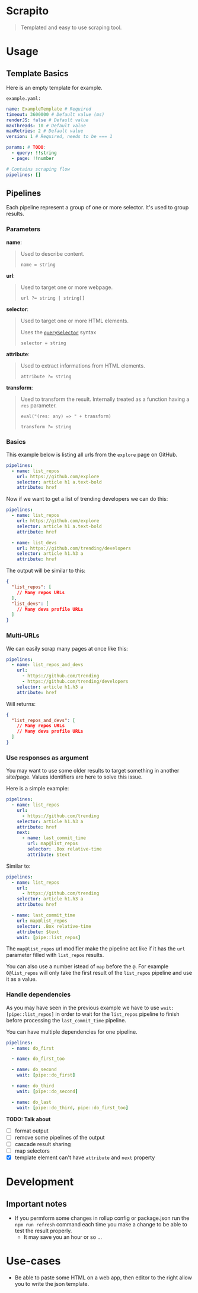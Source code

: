 # Scrapito

> Templated and easy to use scraping tool.

# Usage

## Template Basics

Here is an empty template for example.

`example.yaml:`
```yaml
name: ExampleTemplate # Required
timeout: 3600000 # Default value (ms)
renderJS: false # Default value
maxThreads: 10 # Default value
maxRetries: 2 # Default value
version: 1 # Required, needs to be === 1

params: # TODO:
  - query: !!string
  - page: !!number

# Contains scraping flow
pipelines: []
```

## Pipelines

Each pipeline represent a group of one or more selector. It's used to group results.

### Parameters

**name**:
> Used to describe content.
>
> `name = string`

**url**:
> Used to target one or more webpage.
>
> `url ?= string | string[]`

**selector**:
> Used to target one or more HTML elements.
>
> Uses the [`querySelector`](https://developer.mozilla.org/en-US/docs/Web/API/Document/querySelector) syntax
>
> `selector = string`

**attribute**:
> Used to extract informations from HTML elements.
>
> `attribute ?= string`

**transform**:
> Used to transform the result.
> Internally treated as a function having a `res` parameter.
>
> `eval("(res: any) => " + transform)`
>
> `transform ?= string`

### Basics

This example below is listing all urls from the `explore` page on GitHub.
```yaml
pipelines:
  - name: list_repos
    url: https://github.com/explore
    selector: article h1 a.text-bold
    attribute: href
```

Now if we want to get a list of trending developers we can do this:
```yaml
pipelines:
  - name: list_repos
    url: https://github.com/explore
    selector: article h1 a.text-bold
    attribute: href

  - name: list_devs
    url: https://github.com/trending/developers
    selector: article h1.h3 a
    attribute: href
```

The output will be similar to this:
```json
{
  "list_repos": [
    // Many repos URLs
  ],
  "list_devs": [
    // Many devs profile URLs
  ]
}
```

### Multi-URLs

We can easily scrap many pages at once like this:

```yaml
pipelines:
  - name: list_repos_and_devs
    url:
      - https://github.com/trending
      - https://github.com/trending/developers
    selector: article h1.h3 a
    attribute: href
```
Will returns:
```json
{
  "list_repos_and_devs": [
    // Many repos URLs
    // Many devs profile URLs
  ]
}
```

### Use responses as argument

You may want to use some older results to target something in another site/page. Values identifiers are here to solve this issue.

Here is a simple example:
```yaml
pipelines:
  - name: list_repos
    url:
      - https://github.com/trending
    selector: article h1.h3 a
    attribute: href
    next:
      - name: last_commit_time
        url: map@list_repos
        selector: .Box relative-time
        attribute: $text
```

Similar to:
```yaml
pipelines:
  - name: list_repos
    url:
      - https://github.com/trending
    selector: article h1.h3 a
    attribute: href

  - name: last_commit_time
    url: map@list_repos
    selector: .Box relative-time
    attribute: $text
    wait: [pipe::list_repos]
```

The `map@list_repos` url modifier make the pipeline act like if it has the `url` parameter filled with `list_repos` results.

You can also use a number istead of `map` before the `@`.
For example `0@list_repos` will only take the first result of the `list_repos` pipeline and use it as a value.

### Handle dependencies

As you may have seen in the previous example we have to use `wait: [pipe::list_repos]` in order to wait for the `list_repos` pipeline to finish before processing the `last_commit_time` pipeline.

You can have multiple dependencies for one pipeline.

```yaml
pipelines:
  - name: do_first

  - name: do_first_too

  - name: do_second
    wait: [pipe::do_first]

  - name: do_third
    wait: [pipe::do_second]

  - name: do_last
    wait: [pipe::do_third, pipe::do_first_too]
```


**TODO: Talk about**
  - [ ] format output
  - [ ] remove some pipelines of the output
  - [ ] cascade result sharing
  - [ ] map selectors
  - [x] template element can't have `attribute` and `next` property

# Development

## Important notes

- If you permform some changes in rollup config or package.json run the `npm run refresh` command each time you make a change to be able to test the result properly.
  - It may save you an hour or so ...


# Use-cases

- Be able to paste some HTML on a web app, then editor to the right allow you to write the json template.